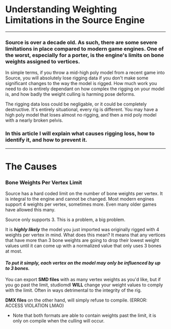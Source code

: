 # Understanding Weighting Limitations in the Source Engine
-----

### Source is over a decade old. As such, there are some severe limitations in place compared to modern game engines. One of the worst, especially for a porter, is the engine's limits on bone weights assigned to vertices.

In simple terms, if you throw a mid-high poly model from a recent game into Source, you will absolutely lose rigging data if you don't make some significant changes to the way the model is rigged. How much work you need to do is entirely dependant on how complex the rigging on your model is, and how badly the weight culling is harming pose deforms.


The rigging data loss could be negligable, or it could be completely destructive. It's entirely situational, every rig is different. You may have a high poly model that loses almost no rigging, and then a mid poly model with a nearly broken pelvis.

### In this article I will explain what causes rigging loss, how to identify it, and how to prevent it.
-----

# The Causes

### Bone Weights Per Vertex Limit

Source has a hard coded limit on the number of bone weights per vertex. It is integral to the engine and cannot be changed.
Most modern engines support 4 weights per vertex, sometimes more. Even many older games have allowed this many.

Source only supports 3. This is a problem, a big problem.

It is _**highly likely**_ the model you just imported was originally rigged with 4 weights per vertex in mind.
What does this mean? It means that any vertices that have more than 3 bone weights are going to drop their lowest weight values until it can come up with a normalized value that only uses 3 bones at most.

#### _To put it simply, each vertex on the model may only be influenced by up to 3 bones._

You can export **SMD files** with as many vertex weights as you'd like, but if you go past the limit, studiomdl **WILL** change your weight values to comply with the limit. Often in ways detrimental to the integrity of the rig.

**DMX files** on the other hand, will simply refuse to compile. (ERROR: ACCESS VIOLATION LMAO)

- Note that both formats are able to contain weights past the limit, it is only on compile when the culling will occur.

